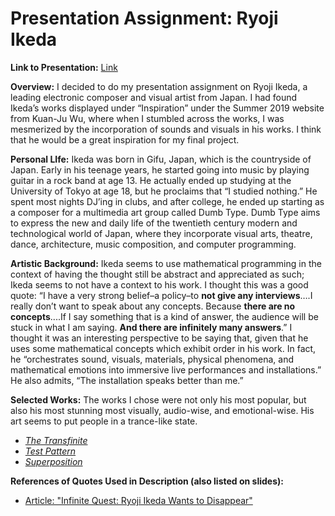 # Presentation Assignment: Ryoji Ikeda

**Link to Presentation:** 
[Link](https://docs.google.com/presentation/d/1YgUQDvoSiExrb70vwJ4v39ToTd00LarrwY5tF5hHOWI/edit?usp=sharing)
 
**Overview:**
I decided to do my presentation assignment on Ryoji Ikeda, a leading electronic composer and visual artist from Japan.  I had found Ikeda’s works displayed under “Inspiration” under the Summer 2019 website from Kuan-Ju Wu, where when I stumbled across the works, I was mesmerized by the incorporation of sounds and visuals in his works.  I think that he would be a great inspiration for my final project.
 
**Personal LIfe:**
Ikeda was born in Gifu, Japan, which is the countryside of Japan. Early in his teenage years, he started going into music by playing guitar in a rock band at age 13.  He actually ended up studying at the University of Tokyo at age 18, but he proclaims that “I studied nothing.” He spent most nights DJ’ing in clubs, and after college, he ended up starting as a composer for a multimedia art group called Dumb Type.  Dumb Type aims to express the new and daily life of the twentieth century modern and technological world of Japan, where they incorporate visual arts, theatre, dance, architecture, music composition, and computer programming.
 
**Artistic Background:**
Ikeda seems to use mathematical programming in the context of having the thought still be abstract and appreciated as such; Ikeda seems to not have a context to his work. I thought this was a good quote: “I have a very strong belief–a policy–to **not give any interviews**….I really don’t want to speak about any concepts. Because **there are no concepts**....If I say something that is a kind of answer, the audience will be stuck in what I am saying. **And there are infinitely many answers**.” I thought it was an interesting perspective to be saying that, given that he uses some mathematical concepts which exhibit order in his work.  In fact, he “orchestrates sound, visuals, materials, physical phenomena, and mathematical emotions into immersive live performances and installations.”  He also admits, “The installation speaks better than me.”
 
**Selected Works:**
The works I chose were not only his most popular, but also his most stunning most visually, audio-wise, and emotional-wise.  His art seems to put people in a trance-like state. 
- [*The Transfinite*](https://www.youtube.com/watch?v=omDK2Cm2mwo)
- [*Test Pattern*](https://www.youtube.com/watch?v=XwjlYpJCBgk)
- [*Superposition*](https://www.youtube.com/watch?v=0ivkmVDg4D0)

**References of Quotes Used in Description (also listed on slides):**
- [Article: "Infinite Quest: Ryoji Ikeda Wants to Disappear"](https://observer.com/2011/05/infinite-quest-ryoji-ikeda-wants-to-disappear/)
